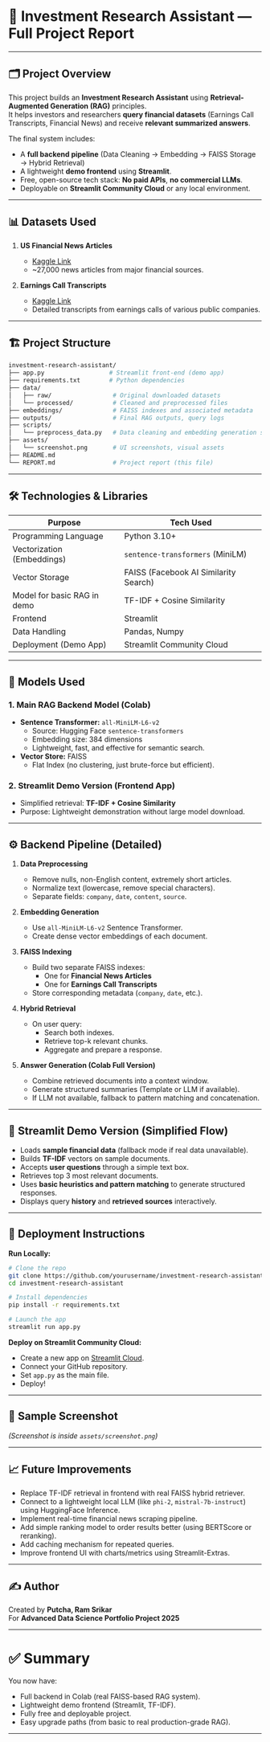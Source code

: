 # 📄 Investment Research Assistant — Full Project Report

---

## 🗂️ Project Overview

This project builds an **Investment Research Assistant** using **Retrieval-Augmented Generation (RAG)** principles.  
It helps investors and researchers **query financial datasets** (Earnings Call Transcripts, Financial News) and receive **relevant summarized answers**.

The final system includes:
- A **full backend pipeline** (Data Cleaning → Embedding → FAISS Storage → Hybrid Retrieval)
- A lightweight **demo frontend** using **Streamlit**.
- Free, open-source tech stack: **No paid APIs**, **no commercial LLMs**.
- Deployable on **Streamlit Community Cloud** or any local environment.

---

## 📊 Datasets Used

1. **US Financial News Articles**  
   - [Kaggle Link](https://www.kaggle.com/datasets/jeet2016/us-financial-news-articles)  
   - ~27,000 news articles from major financial sources.

2. **Earnings Call Transcripts**  
   - [Kaggle Link](https://www.kaggle.com/datasets/ashwinm500/earnings-call-transcripts)  
   - Detailed transcripts from earnings calls of various public companies.

---

## 🏗️ Project Structure

```bash
investment-research-assistant/
├── app.py                  # Streamlit front-end (demo app)
├── requirements.txt        # Python dependencies
├── data/
│   ├── raw/                 # Original downloaded datasets
│   └── processed/           # Cleaned and preprocessed files
├── embeddings/              # FAISS indexes and associated metadata
├── outputs/                 # Final RAG outputs, query logs
├── scripts/
│   └── preprocess_data.py   # Data cleaning and embedding generation scripts
├── assets/
│   └── screenshot.png       # UI screenshots, visual assets
├── README.md
└── REPORT.md                # Project report (this file)
```

---

## 🛠️ Technologies & Libraries

| Purpose                  | Tech Used                       |
|---------------------------|---------------------------------|
| Programming Language      | Python 3.10+                    |
| Vectorization (Embeddings) | `sentence-transformers` (MiniLM) |
| Vector Storage            | FAISS (Facebook AI Similarity Search) |
| Model for basic RAG in demo | TF-IDF + Cosine Similarity |
| Frontend                  | Streamlit                      |
| Data Handling             | Pandas, Numpy                  |
| Deployment (Demo App)     | Streamlit Community Cloud       |

---

## 🧠 Models Used

### 1. Main RAG Backend Model (Colab)
- **Sentence Transformer:** `all-MiniLM-L6-v2`
  - Source: Hugging Face `sentence-transformers`
  - Embedding size: 384 dimensions
  - Lightweight, fast, and effective for semantic search.
- **Vector Store:** FAISS
  - Flat Index (no clustering, just brute-force but efficient).

### 2. Streamlit Demo Version (Frontend App)
- Simplified retrieval: **TF-IDF + Cosine Similarity**
- Purpose: Lightweight demonstration without large model download.

---

## ⚙️ Backend Pipeline (Detailed)

1. **Data Preprocessing**
   - Remove nulls, non-English content, extremely short articles.
   - Normalize text (lowercase, remove special characters).
   - Separate fields: `company`, `date`, `content`, `source`.

2. **Embedding Generation**
   - Use `all-MiniLM-L6-v2` Sentence Transformer.
   - Create dense vector embeddings of each document.

3. **FAISS Indexing**
   - Build two separate FAISS indexes:
     - One for **Financial News Articles**
     - One for **Earnings Call Transcripts**
   - Store corresponding metadata (`company`, `date`, etc.).

4. **Hybrid Retrieval**
   - On user query:
     - Search both indexes.
     - Retrieve top-k relevant chunks.
     - Aggregate and prepare a response.

5. **Answer Generation (Colab Full Version)**
   - Combine retrieved documents into a context window.
   - Generate structured summaries (Template or LLM if available).
   - If LLM not available, fallback to pattern matching and concatenation.

---

## 🎯 Streamlit Demo Version (Simplified Flow)

- Loads **sample financial data** (fallback mode if real data unavailable).
- Builds **TF-IDF** vectors on sample documents.
- Accepts **user questions** through a simple text box.
- Retrieves top 3 most relevant documents.
- Uses **basic heuristics and pattern matching** to generate structured responses.
- Displays query **history** and **retrieved sources** interactively.

---

## 🚀 Deployment Instructions

**Run Locally:**
```bash
# Clone the repo
git clone https://github.com/yourusername/investment-research-assistant.git
cd investment-research-assistant

# Install dependencies
pip install -r requirements.txt

# Launch the app
streamlit run app.py
```

**Deploy on Streamlit Community Cloud:**
- Create a new app on [Streamlit Cloud](https://streamlit.io/cloud).
- Connect your GitHub repository.
- Set `app.py` as the main file.
- Deploy!

---

## 📸 Sample Screenshot

*(Screenshot is inside `assets/screenshot.png`)*

---

## 📈 Future Improvements

- Replace TF-IDF retrieval in frontend with real FAISS hybrid retriever.
- Connect to a lightweight local LLM (like `phi-2`, `mistral-7b-instruct`) using HuggingFace Inference.
- Implement real-time financial news scraping pipeline.
- Add simple ranking model to order results better (using BERTScore or reranking).
- Add caching mechanism for repeated queries.
- Improve frontend UI with charts/metrics using Streamlit-Extras.

---

## ✍️ Author

Created by **Putcha, Ram Srikar**  
For **Advanced Data Science Portfolio Project 2025**

---

# ✅ Summary

You now have:
- Full backend in Colab (real FAISS-based RAG system).
- Lightweight demo frontend (Streamlit, TF-IDF).
- Fully free and deployable project.
- Easy upgrade paths (from basic to real production-grade RAG).

---

